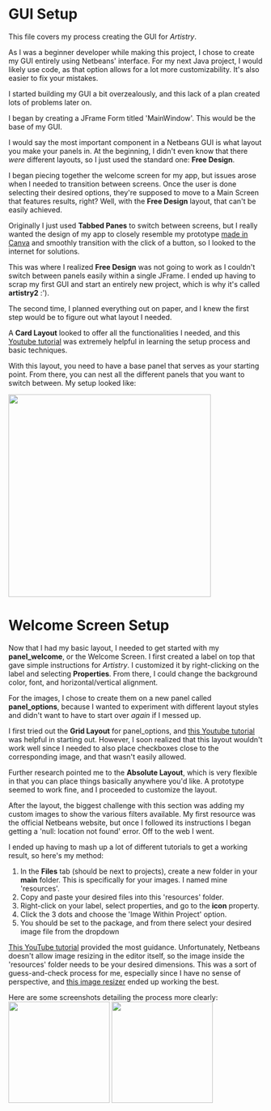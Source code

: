 # GUI Setup

This file covers my process creating the GUI for _Artistry_.

As I was a beginner developer while making this project, I chose to create my GUI entirely using Netbeans' interface. For my next Java project, I would likely use code, as that option allows for a lot more customizability. It's also easier to fix your mistakes. 

I started building my GUI a bit overzealously, and this lack of a plan created lots of problems later on. 

I began by creating a JFrame Form titled 'MainWindow'. This would be the base of my GUI. 

I would say the most important component in a Netbeans GUI is what layout you make your panels in. At the beginning, I didn't even know that there _were_ different layouts, so I just used the standard one: **Free Design**.

I began piecing together the welcome screen for my app, but issues arose when I needed to transition between screens. Once the user is done selecting their desired options, they're supposed to move to a Main Screen that features results, right? Well, with the **Free Design** layout, that can't be easily achieved. 

Originally I just used **Tabbed Panes** to switch between screens, but I really wanted the design of my app to closely resemble my prototype [made in Canva](https://www.canva.com/design/DAGoFS6iFCU/ZHmJgC1sDlgl4gLJ4rQVpA/view?utm_content=DAGoFS6iFCU&utm_campaign=designshare&utm_medium=link2&utm_source=uniquelinks&utlId=he3244e21ac) and smoothly transition with the click of a button, so I looked to the internet for solutions.

This was where I realized **Free Design** was not going to work as I couldn't switch between panels easily within a single JFrame. I ended up having to scrap my first GUI and start an entirely new project, which is why it's called **artistry2** :'). 

The second time, I planned everything out on paper, and I knew the first step would be to figure out what layout I needed. 

A **Card Layout** looked to offer all the functionalities I needed, and this [Youtube tutorial](https://www.google.com/url?sa=t&source=web&rct=j&opi=89978449&url=https://www.youtube.com/watch%3Fv%3DL-UPOw1nHCI&ved=2ahUKEwiWsaKL1rKNAxVSL9AFHWNIIQcQwqsBegQIDRAG&usg=AOvVaw2q6cIksdhkMfMWpQO0JV1f) was extremely helpful in learning the setup process and basic techniques.

With this layout, you need to have a base panel that serves as your starting point. From there, you can nest all the different panels that you want to switch between. My setup looked like:

<img src="/../master/images/CardLayout.png" width="400">

# Welcome Screen Setup

Now that I had my basic layout, I needed to get started with my **panel_welcome**, or the Welcome Screen. I first created a label on top that gave simple instructions for _Artistry_. I customized it by right-clicking on the label and selecting **Properties**. From there, I could change the background color, font, and horizontal/vertical alignment. 

For the images, I chose to create them on a new panel called **panel_options**, because I wanted to experiment with different layout styles and didn't want to have to start over _again_ if I messed up. 

I first tried out the **Grid Layout** for panel_options, and [this Youtube tutorial](https://www.youtube.com/watch?v=impJtkTcQ94) was helpful in starting out. However, I soon realized that this layout wouldn't work well since I needed to also place checkboxes close to the corresponding image, and that wasn't easily allowed. 

Further research pointed me to the **Absolute Layout**, which is very flexible in that you can place things basically anywhere you'd like. A prototype seemed to work fine, and I proceeded to customize the layout. 

After the layout, the biggest challenge with this section was adding my custom images to show the various filters available. My first resource was the official Netbeans website, but once I followed its instructions I began getting a 'null: location not found' error. Off to the web I went.

I ended up having to mash up a lot of different tutorials to get a working result, so here's my method:

1. In the **Files** tab (should be next to projects), create a new folder in your **main** folder. This is specifically for your images. I named mine 'resources'.
2. Copy and paste your desired files into this 'resources' folder.
3. Right-click on your label, select properties, and go to the **icon** property.
4. Click the 3 dots and choose the 'Image Within Project' option.
5. You should be set to the <default> package, and from there select your desired image file from the dropdown

[This YouTube tutorial](https://www.youtube.com/watch?v=fwiBilSLnS0) provided the most guidance. Unfortunately, Netbeans doesn't allow image resizing in the editor itself, so the image inside the 'resources' folder needs to be your desired dimensions. This was a sort of guess-and-check process for me, especially since I have no sense of perspective, and [this image resizer](https://www.simpleimageresizer.com) ended up working the best.

Here are some screenshots detailing the process more clearly:
<img src="/../master/images/CardLayout.png" width="200"> <img src="/../master/images/CardLayout.png" width="200">










